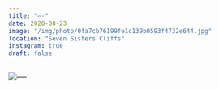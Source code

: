 ```yaml
---
title: "—-"
date: 2020-08-23
image: "/img/photo/0fa7cb76199fe1c139b0593f4732e644.jpg"
location: "Seven Sisters Cliffs"
instagram: true
draft: false
---
```


![—-](/img/photo/0fa7cb76199fe1c139b0593f4732e644.jpg)
